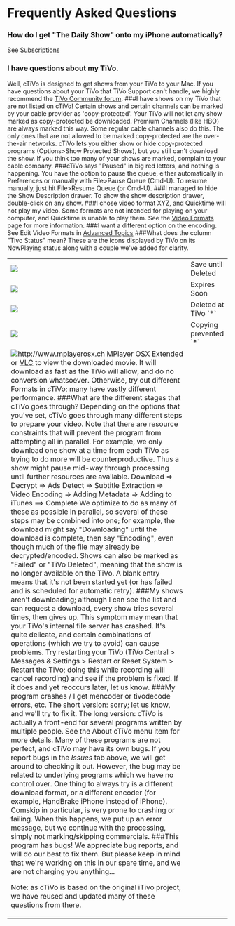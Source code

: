 # Frequently Asked Questions

### How do I get "The Daily Show" onto my iPhone automatically?  
See [Subscriptions]()
### I have questions about my TiVo.  
Well, cTiVo is designed to get shows from your TiVo to your Mac. If you have questions about your TiVo that TiVo Support can't handle, we highly recommend the [TiVo Community forum](http://TiVocommunity.com/TiVo-vb/index.php).
###I have shows on my TiVo that are not listed on cTiVo!
Certain shows and certain channels can be marked by your cable provider as 'copy-protected'. Your TiVo will not let any show marked as copy-protected be downloaded. Premium Channels (like HBO) are always marked this way. Some regular cable channels also do this. The only ones that are not allowed to be marked copy-protected are the over-the-air networks. cTiVo lets you either show or hide copy-protected programs (Options>Show Protected Shows), but you still can't download the show. If you think too many of your shows are marked, complain to your cable company.
###cTiVo says "Paused" in big red letters, and nothing is happening.
You have the option to pause the queue, either automatically in Preferences or manually with File>Pause Queue (Cmd-U). To resume manually, just hit File>Resume Queue (or Cmd-U).
###I managed to hide the Show Description drawer.
To show the show description drawer, double-click on any show.
###I chose video format XYZ, and Quicktime will not play my video.
Some formats are not intended for playing on your computer, and Quicktime is unable to play them. See the [Video Formats](Video-Formats.md) page for more information.
###I want a different option on the encoding.
   See Edit Video Formats in [Advanced Topics](Advanced-Topics.md) 
###What does the column "Tivo Status" mean?
These are the icons displayed by TiVo on its NowPlaying status along with a couple we've added for clarity. 
<table>
    <tr> <td><img src="Images/in-progress-recording.png></td><td>Recording Now</td></tr>
    <tr> <td><img src="Images/save-until-i-delete-recording.png></td><td>Save until Deleted</td></tr>
    <tr> <td><img src="Images/recent-recording.png></td><td>Recently recorded `*`</td></tr>
    <tr> <td><img src="Images/expires-soon-recording.png></td><td>Expires Soon</td></tr>
    <tr> <td><img src="Images/expired-recording.png></td><td>Expired</td></tr>
    <tr> <td><img src="Images/deleted.png></td><td>Deleted at TiVo `*`</td></tr>
    <tr> <td><img src="Images/suggestion-recording.png></td><td>TiVo Suggestion</td></tr>
    <tr> <td><img src="Images/copyright.png></td><td>Copying prevented `*`</td></tr>
    <tr> <td><img src="Images/status-unknown.png></td><td>Status Not Loaded Yet `*` </td></tr>
</table>

`*` = Ones we've added 

###Is it supposed to be this slow?
 First, yes. Video files are huge, especially HD.
 
Several things affect the speed of the download:

- Model of Tivo; the more recent the model, the faster it transmits.
- Size of the original program on the TiVo (the more there is to transfer, the slower it will be).
- The quality of your TiVo-to-computer network. Wired 100Mbps will not be fully utilized, but is your best connection. Wireless will slow it down somewhat.
- The processing speed of your computer. Your CPU is used to convert the movies once they get to the computer.
- Format you are converting to. Higher-resolution, higher-quality formats take more processing power from your computer.

To give you an estimate over a wired connection, from a TiVo HD (aka Series3), converting to iPhone simultaneous encode, you might see a 1.8MBps connection and get a 3.0-gigabyte 30-minute show in about 30  mins. Use those settings as a starting point. If you're seeing MUCH worse times, then something is wrong. You can see the speed of your network connection by running Activity Monitor (Applications>Utilities>Activity Monitor>Network tab). If you have a Roamio, then you might see more like 10MBps, so get a 3.0GB show in 5 minutes
###What should I do if I need it to download faster?
   With today's processors and older TiVos, you'll probably be encoding as fast as you can download. If not, if you're ok with using up a lot more hard drive space, you might select the 'Decrypted TiVo Show' format. Then install [http://www.mplayerosx.ch MPlayer OSX Extended](https://ctivo.googlecode.com/svn/trunk/cTiVo/questionmark.png])  or [VLC](http://www.videolan.org/vlc/index.html) to view the downloaded movie. It will download as fast as the TiVo will allow, and do no conversion whatsoever. Otherwise, try out different Formats in cTiVo; many have vastly different performance.
###What are the different stages that cTiVo goes through?
   Depending on the options that you've set, cTiVo goes through many different steps to prepare your video.  Note that there are resource constraints that will prevent the program from attempting all in parallel. For example, we only download one show at a time from each TiVo as trying to do more will be counterproductive. Thus a show might pause mid-way through processing until further resources are available.
  Download => Decrypt => Ads Detect => Subtitle Extraction => Video Encoding => Adding Metadata => Adding to iTunes ==> Complete 
   We optimize to do as many of these as possible in parallel, so several of these steps may be combined into one; for example, the download might say "Downloading" until the download is complete, then say "Encoding", even though much of the file may already be decrypted/encoded. Shows can also be marked as "Failed" or "TiVo Deleted", meaning that the show is no longer available on the TiVo. A blank entry means that it's not been started yet (or has failed and is scheduled for automatic retry).
###My shows aren't downloading; although I can see the list and can request a download, every show tries several times, then gives up.
This symptom may mean that your TiVo's internal file server has crashed. It's quite delicate, and certain combinations of operations (which we try to avoid) can cause problems. Try restarting your TiVo (TiVo Central > Messages & Settings > Restart or Reset System > Restart the TiVo; doing this while recording will cancel recording) and see if the problem is fixed. If it does and yet reoccurs later, let us know.
###My program crashes / I get mencoder or tivodecode errors, etc.
 The short version: sorry; let us know, and we'll try to fix it.
The long version: cTiVo is actually a front-end for several programs written by multiple people. See the About cTiVo menu item for more details. Many of these programs are not perfect, and cTiVo may have its own bugs. If you report bugs in the *Issues* tab above, we will get around to checking it out. However, the bug may be related to underlying programs which we have no control over.  One thing to always try is a different download format, or a different encoder (for example, HandBrake iPhone instead of iPhone). Comskip in particular, is very prone to crashing or failing. When this happens, we put up an error message, but we continue with the processing, simply not marking/skipping commercials.
###This program has bugs!
   We appreciate bug reports, and will do our best to fix them. But please keep in mind that we're working on this in our spare time, and we are not charging you anything...

Note: as cTiVo is based on the original iTivo project, we have reused and updated many of these questions from there.